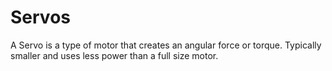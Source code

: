 # Servos
A Servo is a type of motor that creates an angular force or torque. Typically smaller and uses less power than a full size motor.
